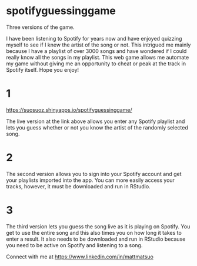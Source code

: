 # spotifyguessinggame

Three versions of the game.

I have been listening to Spotify for years now and have enjoyed quizzing myself to see if I knew the artist of the song or not. This intrigued me mainly because I have a playlist of over 3000 songs and have wondered if I could really know all the songs in my playlist. This web game allows me automate my game without giving me an opportunity to cheat or peak at the track in Spotify itself. Hope you enjoy!

# 1
https://suosuoz.shinyapps.io/spotifyguessinggame/

The live version at the link above allows you enter any Spotify playlist and lets you guess whether or not you know the artist of the randomly selected song. 

# 2

The second version allows you to sign into your Spotify account and get your playlists imported into the app. You can more easily access your tracks, however, it must be downloaded and run in RStudio. 

# 3

The third version lets you guess the song live as it is playing on Spotify. You get to use the entire song and this also times you on how long it takes to enter a result. It also needs to be downloaded and run in RStudio because you need to be active on Spotify and listening to a song.

Connect with me at https://www.linkedin.com/in/mattmatsuo
